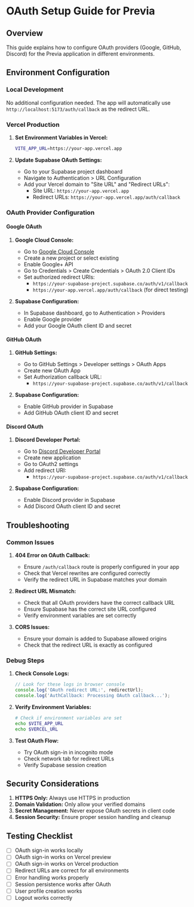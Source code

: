 # OAuth Setup Guide for Previa

## Overview

This guide explains how to configure OAuth providers (Google, GitHub, Discord) for the Previa application in different environments.

## Environment Configuration

### Local Development

No additional configuration needed. The app will automatically use `http://localhost:5173/auth/callback` as the redirect URL.

### Vercel Production

1. **Set Environment Variables in Vercel:**
   ```bash
   VITE_APP_URL=https://your-app.vercel.app
   ```

2. **Update Supabase OAuth Settings:**
   - Go to your Supabase project dashboard
   - Navigate to Authentication > URL Configuration
   - Add your Vercel domain to "Site URL" and "Redirect URLs":
     - Site URL: `https://your-app.vercel.app`
     - Redirect URLs: `https://your-app.vercel.app/auth/callback`

### OAuth Provider Configuration

#### Google OAuth

1. **Google Cloud Console:**
   - Go to [Google Cloud Console](https://console.cloud.google.com/)
   - Create a new project or select existing
   - Enable Google+ API
   - Go to Credentials > Create Credentials > OAuth 2.0 Client IDs
   - Set authorized redirect URIs:
     - `https://your-supabase-project.supabase.co/auth/v1/callback`
     - `https://your-app.vercel.app/auth/callback` (for direct testing)

2. **Supabase Configuration:**
   - In Supabase dashboard, go to Authentication > Providers
   - Enable Google provider
   - Add your Google OAuth client ID and secret

#### GitHub OAuth

1. **GitHub Settings:**
   - Go to GitHub Settings > Developer settings > OAuth Apps
   - Create new OAuth App
   - Set Authorization callback URL:
     - `https://your-supabase-project.supabase.co/auth/v1/callback`

2. **Supabase Configuration:**
   - Enable GitHub provider in Supabase
   - Add GitHub OAuth client ID and secret

#### Discord OAuth

1. **Discord Developer Portal:**
   - Go to [Discord Developer Portal](https://discord.com/developers/applications)
   - Create new application
   - Go to OAuth2 settings
   - Add redirect URI:
     - `https://your-supabase-project.supabase.co/auth/v1/callback`

2. **Supabase Configuration:**
   - Enable Discord provider in Supabase
   - Add Discord OAuth client ID and secret

## Troubleshooting

### Common Issues

1. **404 Error on OAuth Callback:**
   - Ensure `/auth/callback` route is properly configured in your app
   - Check that Vercel rewrites are configured correctly
   - Verify the redirect URL in Supabase matches your domain

2. **Redirect URL Mismatch:**
   - Check that all OAuth providers have the correct callback URL
   - Ensure Supabase has the correct site URL configured
   - Verify environment variables are set correctly

3. **CORS Issues:**
   - Ensure your domain is added to Supabase allowed origins
   - Check that the redirect URL is exactly as configured

### Debug Steps

1. **Check Console Logs:**
   ```javascript
   // Look for these logs in browser console
   console.log('OAuth redirect URL:', redirectUrl);
   console.log('AuthCallback: Processing OAuth callback...');
   ```

2. **Verify Environment Variables:**
   ```bash
   # Check if environment variables are set
   echo $VITE_APP_URL
   echo $VERCEL_URL
   ```

3. **Test OAuth Flow:**
   - Try OAuth sign-in in incognito mode
   - Check network tab for redirect URLs
   - Verify Supabase session creation

## Security Considerations

1. **HTTPS Only:** Always use HTTPS in production
2. **Domain Validation:** Only allow your verified domains
3. **Secret Management:** Never expose OAuth secrets in client code
4. **Session Security:** Ensure proper session handling and cleanup

## Testing Checklist

- [ ] OAuth sign-in works locally
- [ ] OAuth sign-in works on Vercel preview
- [ ] OAuth sign-in works on Vercel production
- [ ] Redirect URLs are correct for all environments
- [ ] Error handling works properly
- [ ] Session persistence works after OAuth
- [ ] User profile creation works
- [ ] Logout works correctly
